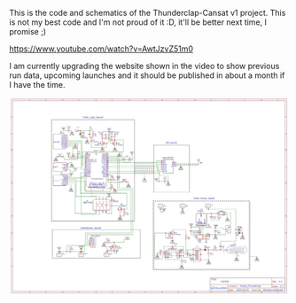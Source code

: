 This is the code and schematics of the Thunderclap-Cansat v1 project.
This is not my best code and I'm not proud of it :D, it'll be better next time, I promise ;)

https://www.youtube.com/watch?v=AwtJzvZ51m0

I am currently upgrading the website shown in the video to show previous run data, upcoming launches and it should be published in about a month if I have the time.

![Schematics](https://github.com/ignuxas/Thunderclap-Cansat/blob/Arduino-Main/schematics.jpeg)
